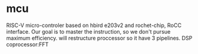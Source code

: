 # mcu
RISC-V micro-controler
based on hbird e203v2 and rochet-chip, RoCC interface.
Our goal is to master the instruction, so we don't pursue maximum efficiency. 
will restructure proccessor so it have 3 pipelines.
DSP coprocessor:FFT
